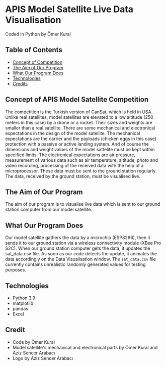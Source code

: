 # APIS Model Satellite Live Data Visualisation
Coded in Python by Ömer Kural

## Table of Contents
- [Concept of Competition](https://github.com/omerkural/APIS-High-School-Model-Satellite-Competition#concept-of-apis-model-satellite-competition)
- [The Aim of Our Program](https://github.com/omerkural/APIS-High-School-Model-Satellite-Competition#the-aim-of-our-program)
- [What Our Program Does](https://github.com/omerkural/APIS-High-School-Model-Satellite-Competition#what-our-program-does)
- [Technologies](https://github.com/omerkural/APIS-High-School-Model-Satellite-Competition#technologies)
- [Credits](https://github.com/omerkural/APIS-High-School-Model-Satellite-Competition#credit)

## Concept of APIS Model Satellite Competition
The competition is the Turkish version of CanSat, which is held in USA. Unlike real satellites, model satellites are elevated to a low altitude (250 meters in this case) by a drone or a rocket. Their sizes and weights are smaller than a real satellite. There are some mechanical and electronical expectations in the design of the model satellite. The mechanical expectations are the carrier and the payloads (chicken eggs in this case) protection with a passive or active landing system. And of course the dimensions and weight values of the model sattelite must be kept within specified limits. The electronical expectations are air pressure, measurement of various data such as air temperature, altitude, photo and video recording, processing of the received data with the help of a microprocessor. These data must be sent to the ground station regularly. The data, received by the ground station, must be visualised live.

## The Aim of Our Program
The aim of our program is to visualise live data which is sent to our ground station computer from our model satellite.

## What Our Program Does
Our model satellite gathers the data by a microchip (ESP8266), then it sends it to our ground station via a wireless connectivity module (XBee Pro S2C). When our ground station computer gets the data, it updates the sat_data.csv file. As soon as our code detects the update, it animates the data accordingly on the Data Visualisation window. The `sat_data.csv` file currently contains unrealistic randomly generated values for testing purposes. 

## Technologies
- Python 3.9
- matplotlib
- pandas
- Excel

## Credit
- Code by Ömer Kural
- Model satellite's mechanical and electronical parts by Ömer Kural and Aziz Sencer Arabacı
- Logo by Aziz Sencer Arabacı
